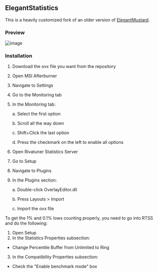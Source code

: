 ## ElegantStatistics

This is a heavily customized fork of an older version of [ElegantMustard](https://github.com/lscambo13/ElegantMustard).

### Preview
![image](https://github.com/user-attachments/assets/229fd1f2-d803-4960-833a-eaa54b1616c3)

### Installation
1. Download the ovx file you want from the repository
2. Open MSI Afterburner
3. Navigate to Settings
4. Go to the Monitoring tab
5. In the Monitoring tab:

   a. Select the first option

   b. Scroll all the way down

   c. Shift+Click the last option

   d. Press the checkmark on the left to enable all options

6. Open Rivatuner Statistics Server
7. Go to Setup
8. Navigate to Plugins
9. In the Plugins section:

   a. Double-click OverlayEditor.dll
   
   b. Press Layouts > Import
   
   c. Import the ovx file

To get the 1% and 0.1% lows counting properly, you need to go into RTSS and do the following:
1. Open Setup
2. In the Statistics Properties subsection:

  - Change Percentile Buffer from Unlimited to Ring

3. In the Compatibility Properties subsection:

  - Check the "Enable benchmark mode" box
